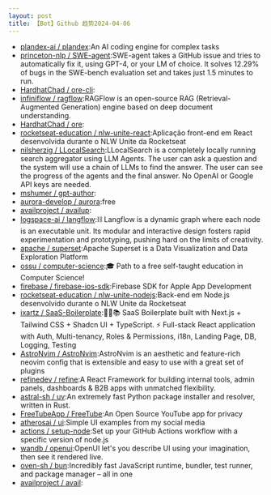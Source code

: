 ```yaml
---
layout: post
title: 【Bot】Github 趋势2024-04-06
---
```


* [plandex-ai / plandex](https://github.com/plandex-ai/plandex):An AI coding engine for complex tasks
* [princeton-nlp / SWE-agent](https://github.com/princeton-nlp/SWE-agent):SWE-agent takes a GitHub issue and tries to automatically fix it, using GPT-4, or your LM of choice. It solves 12.29% of bugs in the SWE-bench evaluation set and takes just 1.5 minutes to run.
* [HardhatChad / ore-cli](https://github.com/HardhatChad/ore-cli):
* [infiniflow / ragflow](https://github.com/infiniflow/ragflow):RAGFlow is an open-source RAG (Retrieval-Augmented Generation) engine based on deep document understanding.
* [HardhatChad / ore](https://github.com/HardhatChad/ore):
* [rocketseat-education / nlw-unite-react](https://github.com/rocketseat-education/nlw-unite-react):Aplicação front-end em React desenvolvida durante o NLW Unite da Rocketseat
* [nilsherzig / LLocalSearch](https://github.com/nilsherzig/LLocalSearch):LLocalSearch is a completely locally running search aggregator using LLM Agents. The user can ask a question and the system will use a chain of LLMs to find the answer. The user can see the progress of the agents and the final answer. No OpenAI or Google API keys are needed.
* [mshumer / gpt-author](https://github.com/mshumer/gpt-author):
* [aurora-develop / aurora](https://github.com/aurora-develop/aurora):free
* [availproject / availup](https://github.com/availproject/availup):
* [logspace-ai / langflow](https://github.com/logspace-ai/langflow):⛓️ Langflow is a dynamic graph where each node is an executable unit. Its modular and interactive design fosters rapid experimentation and prototyping, pushing hard on the limits of creativity.
* [apache / superset](https://github.com/apache/superset):Apache Superset is a Data Visualization and Data Exploration Platform
* [ossu / computer-science](https://github.com/ossu/computer-science):🎓 Path to a free self-taught education in Computer Science!
* [firebase / firebase-ios-sdk](https://github.com/firebase/firebase-ios-sdk):Firebase SDK for Apple App Development
* [rocketseat-education / nlw-unite-nodejs](https://github.com/rocketseat-education/nlw-unite-nodejs):Back-end em Node.js desenvolvido durante o NLW Unite da Rocketseat
* [ixartz / SaaS-Boilerplate](https://github.com/ixartz/SaaS-Boilerplate):🚀🎉📚 SaaS Boilerplate built with Next.js + Tailwind CSS + Shadcn UI + TypeScript. ⚡️ Full-stack React application with Auth, Multi-tenancy, Roles & Permissions, i18n, Landing Page, DB, Logging, Testing
* [AstroNvim / AstroNvim](https://github.com/AstroNvim/AstroNvim):AstroNvim is an aesthetic and feature-rich neovim config that is extensible and easy to use with a great set of plugins
* [refinedev / refine](https://github.com/refinedev/refine):A React Framework for building internal tools, admin panels, dashboards & B2B apps with unmatched flexibility.
* [astral-sh / uv](https://github.com/astral-sh/uv):An extremely fast Python package installer and resolver, written in Rust.
* [FreeTubeApp / FreeTube](https://github.com/FreeTubeApp/FreeTube):An Open Source YouTube app for privacy
* [atherosai / ui](https://github.com/atherosai/ui):Simple UI examples from my social media
* [actions / setup-node](https://github.com/actions/setup-node):Set up your GitHub Actions workflow with a specific version of node.js
* [wandb / openui](https://github.com/wandb/openui):OpenUI let's you describe UI using your imagination, then see it rendered live.
* [oven-sh / bun](https://github.com/oven-sh/bun):Incredibly fast JavaScript runtime, bundler, test runner, and package manager – all in one
* [availproject / avail](https://github.com/availproject/avail):
